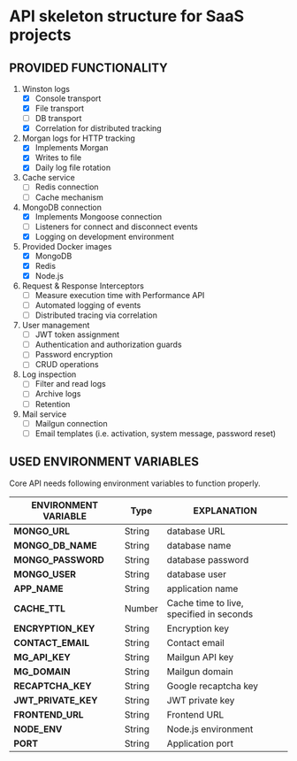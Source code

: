 # API skeleton structure for SaaS projects

## PROVIDED FUNCTIONALITY

1. Winston logs
   - [x] Console transport
   - [x] File transport
   - [ ] DB transport
   - [x] Correlation for distributed tracking
2. Morgan logs for HTTP tracking
   - [x] Implements Morgan
   - [x] Writes to file
   - [x] Daily log file rotation
3. Cache service
   - [ ] Redis connection
   - [ ] Cache mechanism
4. MongoDB connection
   - [x] Implements Mongoose connection
   - [ ] Listeners for connect and disconnect events
   - [x] Logging on development environment
5. Provided Docker images
   - [x] MongoDB
   - [x] Redis
   - [x] Node.js
6. Request & Response Interceptors
   - [ ] Measure execution time with Performance API
   - [ ] Automated logging of events
   - [ ] Distributed tracing via correlation
7. User management
   - [ ] JWT token assignment
   - [ ] Authentication and authorization guards
   - [ ] Password encryption
   - [ ] CRUD operations
8. Log inspection
   - [ ] Filter and read logs
   - [ ] Archive logs
   - [ ] Retention
9. Mail service
   - [ ] Mailgun connection
   - [ ] Email templates (i.e. activation, system message, password reset)

## USED ENVIRONMENT VARIABLES

Core API needs following environment variables to function properly.

| **ENVIRONMENT VARIABLE** | Type   | EXPLANATION                              |
| ------------------------ | ------ | ---------------------------------------- |
| **MONGO_URL**            | String | database URL                             |
| **MONGO_DB_NAME**        | String | database name                            |
| **MONGO_PASSWORD**       | String | database password                        |
| **MONGO_USER**           | String | database user                            |
| **APP_NAME**             | String | application name                         |
| **CACHE_TTL**            | Number | Cache time to live, specified in seconds |
| **ENCRYPTION_KEY**       | String | Encryption key                           |
| **CONTACT_EMAIL**        | String | Contact email                            |
| **MG_API_KEY**           | String | Mailgun API key                          |
| **MG_DOMAIN**            | String | Mailgun domain                           |
| **RECAPTCHA_KEY**        | String | Google recaptcha key                     |
| **JWT_PRIVATE_KEY**      | String | JWT private key                          |
| **FRONTEND_URL**         | String | Frontend URL                             |
| **NODE_ENV**             | String | Node.js environment                      |
| **PORT**                 | String | Application port                         |
